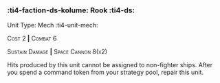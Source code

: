 ### :ti4-faction-ds-kolume: **Rook** :ti4-ds:

Unit Type: Mech :ti4-unit-mech:

<span style="font-variant:small-caps;">Cost 2</span> __|__ <span style="font-variant:small-caps;">Combat 6</span>

<span style="font-variant:small-caps;">Sustain Damage</span> __|__ <span style="font-variant:small-caps;">Space Cannon 8(x2)</span>

Hits produced by this unit cannot be assigned to non-fighter ships. After you spend a command token from your strategy pool, repair this unit.